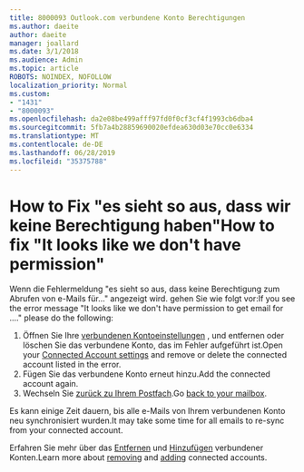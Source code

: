 ```yaml
---
title: 8000093 Outlook.com verbundene Konto Berechtigungen
ms.author: daeite
author: daeite
manager: joallard
ms.date: 3/1/2018
ms.audience: Admin
ms.topic: article
ROBOTS: NOINDEX, NOFOLLOW
localization_priority: Normal
ms.custom:
- "1431"
- "8000093"
ms.openlocfilehash: da2e08be499afff97fd0f0cf3cf4f1993cb6dba4
ms.sourcegitcommit: 5fb7a4b28859690020efdea630d03e70cc0e6334
ms.translationtype: MT
ms.contentlocale: de-DE
ms.lasthandoff: 06/28/2019
ms.locfileid: "35375788"
---
```

# <a name="how-to-fix-it-looks-like-we-dont-have-permission"></a><span data-ttu-id="a71a5-102">How to Fix "es sieht so aus, dass wir keine Berechtigung haben"</span><span class="sxs-lookup"><span data-stu-id="a71a5-102">How to fix "It looks like we don't have permission"</span></span>

<span data-ttu-id="a71a5-103">Wenn die Fehlermeldung "es sieht so aus, dass keine Berechtigung zum Abrufen von e-Mails für..." angezeigt wird. gehen Sie wie folgt vor:</span><span class="sxs-lookup"><span data-stu-id="a71a5-103">If you see the error message "It looks like we don't have permission to get email for ...." please do the following:</span></span>

1. <span data-ttu-id="a71a5-104">Öffnen Sie Ihre [verbundenen Kontoeinstellungen](https://outlook.live.com/mail/options/mail/accounts) , und entfernen oder löschen Sie das verbundene Konto, das im Fehler aufgeführt ist.</span><span class="sxs-lookup"><span data-stu-id="a71a5-104">Open your [Connected Account settings](https://outlook.live.com/mail/options/mail/accounts) and remove or delete the connected account listed in the error.</span></span>
2. <span data-ttu-id="a71a5-105">Fügen Sie das verbundene Konto erneut hinzu.</span><span class="sxs-lookup"><span data-stu-id="a71a5-105">Add the connected account again.</span></span>
3. <span data-ttu-id="a71a5-106">Wechseln Sie [zurück zu Ihrem Postfach](https://outlook.live.com/mail/inbox).</span><span class="sxs-lookup"><span data-stu-id="a71a5-106">Go [back to your mailbox](https://outlook.live.com/mail/inbox).</span></span>

<span data-ttu-id="a71a5-107">Es kann einige Zeit dauern, bis alle e-Mails von Ihrem verbundenen Konto neu synchronisiert wurden.</span><span class="sxs-lookup"><span data-stu-id="a71a5-107">It may take some time for all emails to re-sync from your connected account.</span></span>

<span data-ttu-id="a71a5-108">Erfahren Sie mehr über das [Entfernen](https://support.office.com/article/0b9a6b95-ff1b-46c1-bf60-d6b3b82c5ac8) und [Hinzufügen](https://support.office.com/article/c5224df4-5885-4e79-91ba-523aa743f0ba) verbundener Konten.</span><span class="sxs-lookup"><span data-stu-id="a71a5-108">Learn more about [removing](https://support.office.com/article/0b9a6b95-ff1b-46c1-bf60-d6b3b82c5ac8) and [adding](https://support.office.com/article/c5224df4-5885-4e79-91ba-523aa743f0ba) connected accounts.</span></span>